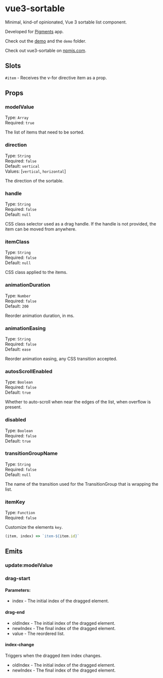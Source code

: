 # vue3-sortable

Minimal, kind-of opinionated, Vue 3 sortable list component.

Developed for [Pigments](https://www.instagram.com/pigmentsapp/) app.

Check out the [demo](https://covorsorin.github.io/vue3-sortable/) and the `demo` folder.

Check out vue3-sortable on [npmjs.com](https://www.npmjs.com/package/vue3-sortable).

## Slots

`#item` - Receives the v-for directive item as a prop.

## Props

### modelValue

Type: `Array`<br>
Required: `true`<br>

The list of items that need to be sorted.

### direction

Type: `String`<br>
Required: `false`<br>
Default: `vertical`<br>
Values: [`vertical`, `horizontal`]<br>

The direction of the sortable.

### handle

Type: `String`<br>
Required: `false`<br>
Default: `null`<br>

CSS class selector used as a drag handle. If the handle is not provided, the item can be moved from anywhere.

### itemClass

Type: `String`<br>
Required: `false`<br>
Default: `null`<br>

CSS class applied to the items.

### animationDuration

Type: `Number`<br>
Required: `false`<br>
Default: `200`<br>

Reorder animation duration, in ms.

### animationEasing

Type: `String`<br>
Required: `false`<br>
Default: `ease`<br>

Reorder animation easing, any CSS transition accepted.

### autosScrollEnabled

Type: `Boolean`<br>
Required: `false`<br>
Default: `true`<br>

Whether to auto-scroll when near the edges of the list, when overflow is present.

### disabled

Type: `Boolean`<br>
Required: `false`<br>
Default: `true`<br>

### transitionGroupName
Type: `String`<br>
Required: `false`<br>
Default: `null`<br>

The name of the transition used for the TransitionGroup that is wrapping the list.

### itemKey
Type: `Function`<br>
Required: `false`<br>

Customize the elements `key`.

```javascript
(item, index) => `item-${item.id}`
```
## Emits

### update:modelValue

### drag-start

#### Parameters:

- index - The initial index of the dragged element.

#### drag-end

- oldIndex - The initial index of the dragged element.
- newIndex - The final index of the dragged element.
- value - The reordered list.

#### index-change

Triggers when the dragged item index changes.

- oldIndex - The initial index of the dragged element.
- newIndex - The final index of the dragged element.
